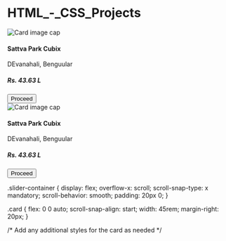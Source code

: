 # HTML_-_CSS_Projects

 <div class="card shadow p-3 mb-4 bg-white rounded" style="width: 45rem;">
                    <img class="card-img-top" src="Images/images.jpg" alt="Card image cap">
                    <div class="card-body text-center">
                        <h4><b>Sattva Park Cubix</b></h4>
                        <p>DEvanahali, Benguular</p>
                        <h5><b>Rs. 43.63 L</b></h5>
                        <div>
                            <button type="button" class="btn btn-danger mt-3">Proceed</button>
                        </div>
                    </div>
                </div>
                
                
                
<div class="slider-container">
  <div class="card shadow p-3 mb-4 bg-white rounded">
    <img class="card-img-top" src="Images/images.jpg" alt="Card image cap">
    <div class="card-body text-center">
      <h4><b>Sattva Park Cubix</b></h4>
      <p>DEvanahali, Benguular</p>
      <h5><b>Rs. 43.63 L</b></h5>
      <div>
        <button type="button" class="btn btn-danger mt-3">Proceed</button>
      </div>
    </div>
  </div>
  
  <!-- Repeat the card HTML as many times as needed -->
  
</div>

.slider-container {
  display: flex;
  overflow-x: scroll;
  scroll-snap-type: x mandatory;
  scroll-behavior: smooth;
  padding: 20px 0;
}

.card {
  flex: 0 0 auto;
  scroll-snap-align: start;
  width: 45rem;
  margin-right: 20px;
}

/* Add any additional styles for the card as needed */
